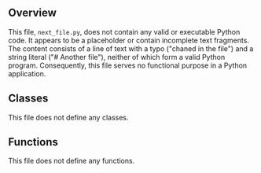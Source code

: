 ## Overview

This file, `next_file.py`, does not contain any valid or executable Python code. It appears to be a placeholder or contain incomplete text fragments. The content consists of a line of text with a typo ("chaned in the file") and a string literal ("# Another file"), neither of which form a valid Python program. Consequently, this file serves no functional purpose in a Python application.

## Classes

This file does not define any classes.

## Functions

This file does not define any functions.